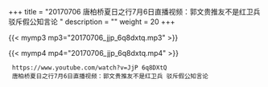 +++
title = "20170706  唐柏桥夏日之行7月6日直播视频：郭文贵推友不是红卫兵 驳斥假公知言论 "
description = ""
weight = 20
+++

{{< mymp3 mp3="20170706_jjp_6q8dxtq.mp3" >}}

{{< mymp4 mp4="20170706_jjp_6q8dxtq.mp4" >}}

     https://www.youtube.com/watch?v=JjP 6q8DXtQ 
     唐柏桥夏日之行7月6日直播视频：郭文贵推友不是红卫兵 驳斥假公知言论 
     

